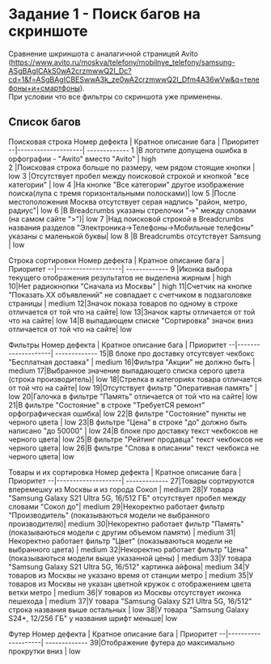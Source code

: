 # Задание 1 - Поиск багов на скриншоте 
Сравнение шкриншота с аналагичной страницей Avito (https://www.avito.ru/moskva/telefony/mobilnye_telefony/samsung-ASgBAgICAkS0wA2crzmwwQ2I_Dc?cd=1&f=ASgBAgICBESwwA3k_ze0wA2crzmwwQ2I_Dfm4A36wVw&q=телефоны+и+смартфоны).      
При условии что все фильтры со скриншота уже применены.

## Список багов

Поисковая строка
Номер дефекта | Кратное описание бага  | Приоритет
--|--------------------| -------------
1 |В логотипе допущена ошибка в орфографии - "Awito" вместо "Avito" | high   
2 |Поисковая строка больше по размеру, чем рядом стоящие кнопки | low
3 |Отсутствует пробел между поисковой строкой и кнопкой "все категории" | low
4 |На кнопке "Все категории" другое изображение поиска(лупа с тремя горизонтальными полосками)| low
5 |После местоположения Москва отсутствует серая надпись "район, метро, радиус"| low
6 |В Breadcrumbs указаны стрелочки "->" между словами (на самом сайте ">")| low
7 |Над поисковой строкой в Breadcrumbs названия разделов "Электроника->Телефоны->Мобильные телефоны" указаны с маленькой буквы| low
8 |В Breadcrumbs отсутствует Samsung | low

Строка сортировки
Номер дефекта | Кратное описание бага  | Приоритет
--|--------------------| -------------
9 |Иконка выбора текущего отображения результатов не выделена жирным | high   
10|Нет радиокнопки "Сначала из Москвы" | high 
11|Счетчик на кнопке "Показать XX объявлений" не совпадает с счетчиком в подзаголовке страницы | medium
12|Значок показа товаров по одному в строке отличается от той что на сайте| low
13|Значок карты отличается от той что на сайте| low
14|В выпадающем списке "Сортировка" значок вниз отличается от той что на сайте| low

Фильтры
Номер дефекта | Кратное описание бага  | Приоритет
--|--------------------| -------------
15|В блоке про доставку отсутсвует чекбокс "Бесплатная доставка" | medium
16|Фильтра "Акции" не должно быть | medium
17|Выбранное значение выпадающего списка серого цвета (строка производитель)|  low
18|Стрелка в категориях товара отличается от той что на сайте| low
19|Отсутствует фильтр "Оперативная память" | low
20|Галочка в фильтре "Память" отличается от той что на сайте| low
21|В фильтре "Состояние" в строке "ТребуетСЯ ремонт" орфографическая ошибка| low
22|В фильтре "Состояние" пункты не черного цвета | low
23|В фильтре "Цена" в строке "до" должно быть написано "до 50000" | low
24|В блоке про доставку текст чекбоксов не черного цвета| low
25|В фильтре "Рейтинг продавца" текст чекбоксов не черного цвета| low
26|В фильтре "Слова в описании" текст чекбокса не черного цвета| low

Товары и их сортировка
Номер дефекта | Кратное описание бага  | Приоритет
--|--------------------| -------------
27|Товары сортируются вперемешку из Москвы и из города Сокол | medium
28|У товара "Samsung Galaxy S21 Ultra 5G, 16/512 ГБ" отсутствует пробел между словами "Сокол до"|  medium
29|Некоректно работает фильтр "Производитель" (показываються модели не выбранного производителя)| medium
30|Некоректно работает фильтр "Память" (показываються модели с другим объемом памяти) | medium 
31|Некоректно работает фильтр "Цвет" (показываються модели не выбранного цвета) | medium
32|Некоректно работает фильтр "Цена" (показываються модели выше указанной цены) | medium
33|У товара "Samsung Galaxy S21 Ultra 5G, 16/512" картинка айфона| medium
34|У товаров из Москвы не указано время от станции метро | medium
35|У товаров из Москвы не указан цветной кружок с отображением цвета ветки метро | medium
36|У товаров из Москвы отсутствует иконка пешехода | medium
37|У товара "Samsung Galaxy S21 Ultra 5G, 16/512" строка названия выше остальных | low
38|У товара "Samsung Galaxy S24+, 12/256 ГБ" у названия шрифт меньше| low
 
 Футер 
 Номер дефекта | Кратное описание бага  | Приоритет
--|--------------------| -------------
39|Отображение футера до максимально прокрутки вниз | low
 
